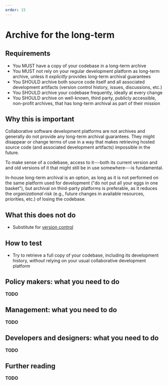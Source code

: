 ```yaml
---
order: 15
---
```


# Archive for the long-term

## Requirements

* You MUST have a copy of your codebase in a long-term archive
* You MUST not rely on your regular development platform as long-term archive,
  unless it *explicitly* provides long-term archival guarantees
* You SHOULD archive both source code itself and all associated development
  artifacts (version control history, issues, discussions, etc.)
* You SHOULD archive your codebase frequently, ideally at every change
* You SHOULD archive on well-known, third party, publicly accessible,
  non-profit archives, that has long-term archival as part of their mission

## Why this is important

Collaborative software development platforms are not archives and generally do
not provide any long-term archival guarantees. They might disappear or change
terms of use in a way that makes retrieving hosted source code (and associated
development artifacts) impossible in the future.

To make sense of a codebase, access to it---both its current version and and
old versions of it that might still be in use somewhere---is fundamental.

In-house long-term archival is an option, as long as it is not performed on the
same platform used for development ("do not put all your eggs in one basket"),
but archival on third-party platforms is preferable, as it reduces the
*organizational risk* (e.g., future changes in available resources, priorities,
etc.) of losing the codebase.

## What this does not do

* Substitute for [version control](version-control-and-history.md)

## How to test

* Try to retrieve a full copy of your codebase, including its development
  history, *without* relying on your usual collaborative development platform

## Policy makers: what you need to do

**TODO**

## Management: what you need to do

**TODO**

## Developers and designers: what you need to do

**TODO**

## Further reading

**TODO**
